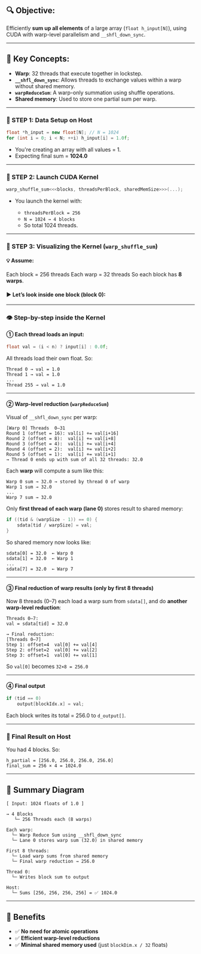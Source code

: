 ## 🔍 **Objective**:

Efficiently **sum up all elements** of a large array (`float h_input[N]`), using CUDA with warp-level parallelism and `__shfl_down_sync`.

---

## 🧠 Key Concepts:

* **Warp**: 32 threads that execute together in lockstep.
* **`__shfl_down_sync`**: Allows threads to exchange values within a warp without shared memory.
* **`warpReduceSum`**: A warp-only summation using shuffle operations.
* **Shared memory**: Used to store one partial sum per warp.

---

### 🎯 STEP 1: Data Setup on Host

```cpp
float *h_input = new float[N]; // N = 1024
for (int i = 0; i < N; ++i) h_input[i] = 1.0f;
```

* You're creating an array with all values = 1.
* Expecting final sum = **1024.0**

---

### 🧵 STEP 2: Launch CUDA Kernel

```cpp
warp_shuffle_sum<<<blocks, threadsPerBlock, sharedMemSize>>>(...);
```

* You launch the kernel with:

  * `threadsPerBlock = 256`
  * `N = 1024 → 4 blocks`
  * So total 1024 threads.

---

### 🔄 STEP 3: Visualizing the Kernel (`warp_shuffle_sum`)

#### 💡 Assume:

Each block = 256 threads
Each warp = 32 threads
So each block has **8 warps**.

#### ▶️ Let’s look inside **one block** (block 0):

---

### 👁️ Step-by-step inside the Kernel

#### ① **Each thread loads an input:**

```cpp
float val = (i < n) ? input[i] : 0.0f;
```

All threads load their own float. So:

```text
Thread 0 → val = 1.0
Thread 1 → val = 1.0
...
Thread 255 → val = 1.0
```

---

#### ② **Warp-level reduction (`warpReduceSum`)**

Visual of `__shfl_down_sync` per warp:

```text
[Warp 0] Threads  0–31
Round 1 (offset = 16): val[i] += val[i+16]
Round 2 (offset = 8):  val[i] += val[i+8]
Round 3 (offset = 4):  val[i] += val[i+4]
Round 4 (offset = 2):  val[i] += val[i+2]
Round 5 (offset = 1):  val[i] += val[i+1]
→ Thread 0 ends up with sum of all 32 threads: 32.0
```

Each **warp** will compute a sum like this:

```text
Warp 0 sum → 32.0 → stored by thread 0 of warp
Warp 1 sum → 32.0
...
Warp 7 sum → 32.0
```

Only **first thread of each warp (lane 0)** stores result to shared memory:

```cpp
if ((tid & (warpSize - 1)) == 0) {
    sdata[tid / warpSize] = val;
}
```

So shared memory now looks like:

```text
sdata[0] = 32.0  ← Warp 0
sdata[1] = 32.0  ← Warp 1
...
sdata[7] = 32.0  ← Warp 7
```

---

#### ③ Final reduction of warp results (only by first 8 threads)

Now 8 threads (0–7) each load a warp sum from `sdata[]`, and do **another warp-level reduction**:

```text
Threads 0–7:
val = sdata[tid] = 32.0

→ Final reduction:
[Threads 0–7]
Step 1: offset=4  val[0] += val[4]
Step 2: offset=2  val[0] += val[2]
Step 3: offset=1  val[0] += val[1]
```

So `val[0]` becomes `32×8 = 256.0`

---

#### ④ Final output

```cpp
if (tid == 0)
    output[blockIdx.x] = val;
```

Each block writes its total = 256.0 to `d_output[]`.

---

### 🧠 Final Result on Host

You had 4 blocks. So:

```text
h_partial = [256.0, 256.0, 256.0, 256.0]
final_sum = 256 × 4 = 1024.0
```

---

## 🎨 Summary Diagram

```
[ Input: 1024 floats of 1.0 ]

→ 4 Blocks
   └─ 256 Threads each (8 warps)

Each warp:
  └─ Warp Reduce Sum using __shfl_down_sync
  └─ Lane 0 stores warp sum (32.0) in shared memory

First 8 threads:
  └─ Load warp sums from shared memory
  └─ Final warp reduction → 256.0

Thread 0:
  └─ Writes block sum to output

Host:
  └─ Sums [256, 256, 256, 256] = ✅ 1024.0
```

---

## 🧪 Benefits

* ✅ **No need for atomic operations**
* ✅ **Efficient warp-level reductions**
* ✅ **Minimal shared memory used** (just `blockDim.x / 32` floats)

